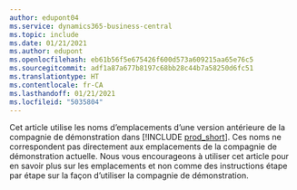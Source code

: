 ```yaml
---
author: edupont04
ms.service: dynamics365-business-central
ms.topic: include
ms.date: 01/21/2021
ms.author: edupont
ms.openlocfilehash: eb61b56f5e675426f600d573a609215aa65e76c5
ms.sourcegitcommit: adf1a87a677b8197c68bb28c44b7a58250d6fc51
ms.translationtype: HT
ms.contentlocale: fr-CA
ms.lasthandoff: 01/21/2021
ms.locfileid: "5035804"
---
```

Cet article utilise les noms d’emplacements d’une version antérieure de la compagnie de démonstration dans [!INCLUDE [prod_short](prod_short.md)]. Ces noms ne correspondent pas directement aux emplacements de la compagnie de démonstration actuelle. Nous vous encourageons à utiliser cet article pour en savoir plus sur les emplacements et non comme des instructions étape par étape sur la façon d’utiliser la compagnie de démonstration.